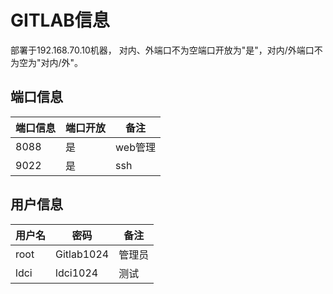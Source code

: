 # GITLAB信息

部署于192.168.70.10机器， 对内、外端口不为空端口开放为"是"，对内/外端口不为空为"对内/外"。

## 端口信息
 | 端口信息 | 端口开放 | 备注    |
 | --       | --       | --      |
 | 8088     | 是       | web管理 |
 | 9022     | 是       | ssh     |

## 用户信息
 | 用户名 | 密码       | 备注   |
 | --     | --         | --     |
 | root   | Gitlab1024 | 管理员 |
 | ldci   | ldci1024   | 测试   |
